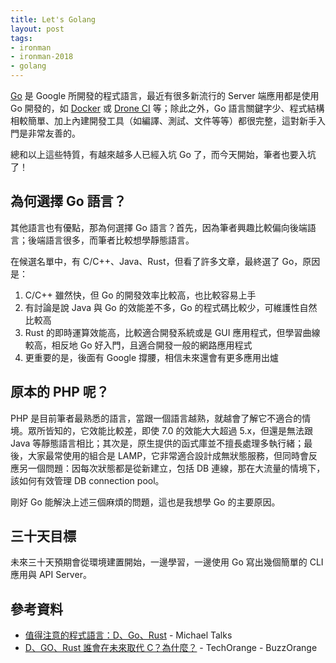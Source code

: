 ```yaml
---
title: Let's Golang
layout: post
tags:
- ironman
- ironman-2018
- golang
---
```


[Go][] 是 Google 所開發的程式語言，最近有很多新流行的 Server 端應用都是使用 Go 開發的，如 [Docker][] 或 [Drone CI][] 等；除此之外，Go 語言關鍵字少、程式結構相較簡單、加上內建開發工具（如編譯、測試、文件等等）都很完整，這對新手入門是非常友善的。

總和以上這些特質，有越來越多人已經入坑 Go 了，而今天開始，筆者也要入坑了！  

## 為何選擇 Go 語言？

其他語言也有優點，那為何選擇 Go 語言？首先，因為筆者興趣比較偏向後端語言；後端語言很多，而筆者比較想學靜態語言。

在候選名單中，有 C/C++、Java、Rust，但看了許多文章，最終選了 Go，原因是：

1. C/C++ 雖然快，但 Go 的開發效率比較高，也比較容易上手
2. 有討論是說 Java 與 Go 的效能差不多，Go 的程式碼比較少，可維護性自然比較高
3. Rust 的即時運算效能高，比較適合開發系統或是 GUI 應用程式，但學習曲線較高，相反地 Go 好入門，且適合開發一般的網路應用程式
4. 更重要的是，後面有 Google 撐腰，相信未來還會有更多應用出爐

## 原本的 PHP 呢？

PHP 是目前筆者最熟悉的語言，當跟一個語言越熟，就越會了解它不適合的情境。眾所皆知的，它效能比較差，即使 7.0 的效能大大超過 5.x，但還是無法跟 Java 等靜態語言相比；其次是，原生提供的函式庫並不擅長處理多執行緒；最後，大家最常使用的組合是 LAMP，它非常適合設計成無狀態服務，但同時會反應另一個問題：因每次狀態都是從新建立，包括 DB 連線，那在大流量的情境下，該如何有效管理 DB connection pool。

剛好 Go 能解決上述三個麻煩的問題，這也是我想學 Go 的主要原因。

## 三十天目標

未來三十天預期會從環境建置開始，一邊學習，一邊使用 Go 寫出幾個簡單的 CLI 應用與 API Server。

## 參考資料

* [值得注意的程式語言：D、Go、Rust](http://blog.cwchen.tw/programming/2016/12/02/the-languages-worth-noting-d-go-rust/) - Michael Talks
* [D、GO、Rust 誰會在未來取代 C？為什麼？](https://buzzorange.com/techorange/2015/11/18/which-can-replace-language-c/) - TechOrange - BuzzOrange

[Docker]: https://www.docker.com/
[Drone CI]: https://drone.io/
[Go]: https://zh.wikipedia.org/wiki/Go
